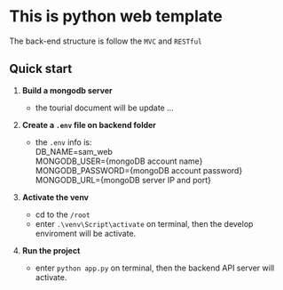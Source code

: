 # This is python web template
The back-end structure is follow the `MVC` and `RESTful`

## Quick start
1. **Build a mongodb server**
    * the tourial document will be update ...
2. **Create a `.env` file on backend folder**
    * the `.env` info is:<br>
    DB_NAME=sam_web<br>
    MONGODB_USER={mongoDB account name}<br>
    MONGODB_PASSWORD={mongoDB account password}<br>
    MONGODB_URL={mongoDB server IP and port}<br>
    
3. **Activate the venv**
    * cd to the `/root`
    * enter `.\venv\Script\activate` on terminal, then the develop enviroment will be activate.

5. **Run the project**
    * enter `python app.py` on terminal, then the backend API server will activate.

